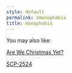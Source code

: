 ```yaml
---
style: default
permalink: Xmonophobia
title: monophobia
---
```

You may also like:

[Are We Christmas Yet?](http://scp-wiki.net/are-we-christmas-yet)

[SCP-2524](http://scp-wiki.net/scp-2524)
